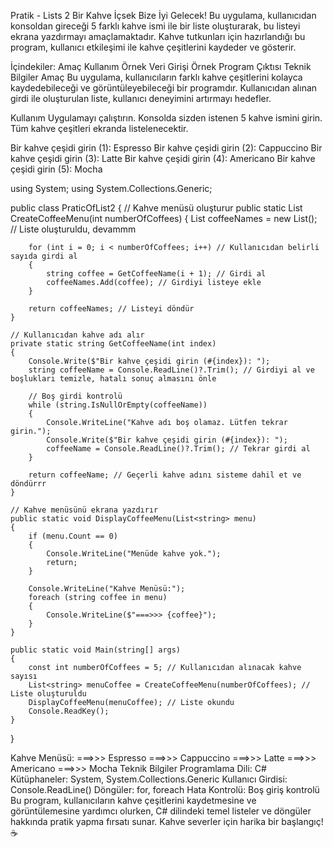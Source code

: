 ﻿Pratik - Lists 2
Bir Kahve İçsek Bize İyi Gelecek!
Bu uygulama, kullanıcıdan konsoldan gireceği 5 farklı kahve ismi ile bir liste oluşturarak, bu listeyi ekrana yazdırmayı amaçlamaktadır. Kahve tutkunları için hazırlandığı bu program, kullanıcı etkileşimi ile kahve çeşitlerini kaydeder ve gösterir.

İçindekiler: 
Amaç
Kullanım
Örnek Veri Girişi
Örnek Program Çıktısı
Teknik Bilgiler
Amaç
Bu uygulama, kullanıcıların farklı kahve çeşitlerini kolayca kaydedebileceği ve görüntüleyebileceği bir programdır. Kullanıcıdan alınan girdi ile oluşturulan liste, kullanıcı deneyimini artırmayı hedefler.

Kullanım
Uygulamayı çalıştırın.
Konsolda sizden istenen 5 kahve ismini girin.
Tüm kahve çeşitleri ekranda listelenecektir.


Bir kahve çeşidi girin (1): Espresso
Bir kahve çeşidi girin (2): Cappuccino
Bir kahve çeşidi girin (3): Latte
Bir kahve çeşidi girin (4): Americano
Bir kahve çeşidi girin (5): Mocha



﻿using System;
using System.Collections.Generic;

public class PraticOfList2
{
    // Kahve menüsü oluşturur
    public static List<string> CreateCoffeeMenu(int numberOfCoffees)
    {
        List<string> coffeeNames = new List<string>(); // Liste oluşturuldu, devammm 

        for (int i = 0; i < numberOfCoffees; i++) // Kullanıcıdan belirli sayıda girdi al
        {
            string coffee = GetCoffeeName(i + 1); // Girdi al
            coffeeNames.Add(coffee); // Girdiyi listeye ekle
        }

        return coffeeNames; // Listeyi döndür
    }

    // Kullanıcıdan kahve adı alır
    private static string GetCoffeeName(int index)
    {
        Console.Write($"Bir kahve çeşidi girin (#{index}): ");
        string coffeeName = Console.ReadLine()?.Trim(); // Girdiyi al ve boşlukları temizle, hatalı sonuç almasını önle 

        // Boş girdi kontrolü
        while (string.IsNullOrEmpty(coffeeName))
        {
            Console.WriteLine("Kahve adı boş olamaz. Lütfen tekrar girin.");
            Console.Write($"Bir kahve çeşidi girin (#{index}): ");
            coffeeName = Console.ReadLine()?.Trim(); // Tekrar girdi al
        }

        return coffeeName; // Geçerli kahve adını sisteme dahil et ve döndürrr
    }

    // Kahve menüsünü ekrana yazdırır
    public static void DisplayCoffeeMenu(List<string> menu)
    {
        if (menu.Count == 0)
        {
            Console.WriteLine("Menüde kahve yok.");
            return;
        }

        Console.WriteLine("Kahve Menüsü:");
        foreach (string coffee in menu)
        {
            Console.WriteLine($"===>>> {coffee}");
        }
    }

    public static void Main(string[] args)
    {
        const int numberOfCoffees = 5; // Kullanıcıdan alınacak kahve sayısı
        List<string> menuCoffee = CreateCoffeeMenu(numberOfCoffees); // Liste oluşturuldu
        DisplayCoffeeMenu(menuCoffee); // Liste okundu
        Console.ReadKey();
    }
   
}

Kahve Menüsü:
===>>> Espresso
===>>> Cappuccino
===>>> Latte
===>>> Americano
===>>> Mocha
Teknik Bilgiler
Programlama Dili: C#
Kütüphaneler: System, System.Collections.Generic
Kullanıcı Girdisi: Console.ReadLine()
Döngüler: for, foreach
Hata Kontrolü: Boş giriş kontrolü
Bu program, kullanıcıların kahve çeşitlerini kaydetmesine ve görüntülemesine yardımcı olurken, C# dilindeki temel listeler ve döngüler hakkında pratik yapma fırsatı sunar. Kahve severler için harika bir başlangıç! ☕️
